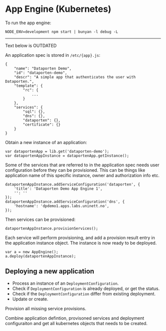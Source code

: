 # App Engine (Kubernetes)



To run the app engine:

```
NODE_ENV=development npm start | bunyan -l debug -L
```


----

Text below is OUTDATED


An application spec is stored in `/etc/{app}.js`:


	{
		"name": "Dataporten Demo",
		"id": "dataporten-demo",
		"descr": "A simple app that authenticates the user with Dataporten.",
		"template": {
			"rc": {
				...
			}
		},
		"services": {
			"sql": {},
			"dns": {},
			"dataporten": {},
			"certificate": {}
		}
	}


Obtain a new instance of an application:

	var dataportenApp = lib.get('dataporten-demo');
	var dataportenAppInstance = dataportenApp.getInstance();


Some of the services that are referred to in the application spec needs user configuration before they can be provisioned. This can be things like application name of this specific instance, owner and authorization info etc.

	dataportenAppInstance.addServiceConfiguration('dataporten', {
		'title': 'Dataporten Demo App Engine 1',
		'': ''
	});
	dataportenAppInstance.addServiceConfiguration('dns', {
		'hostname': 'dpdemo1.apps.labs.uninett.no',
	});

Then services can be provisioned:

	dataportenAppInstance.provisionServices();


Each service will perform provisioning, and add a provision result entry in the application instance object. The instance is now ready to be deployed.

	var a = new AppEngine();
	a.deploy(dataportenAppInstance);



## Deploying a new application

* Process an instance of an `DeploymentConfiguration`.
* Check if `DeploymentConfiguration` is already deployed, or get the status.
* Check if the `DeploymentConfiguration` differ from existing deployment.
* Update or create.

Provision all missing service provisions.

Combine application defintion, provisoned services and deployment configuraiton and get all kubernetes objects that needs to be created.
